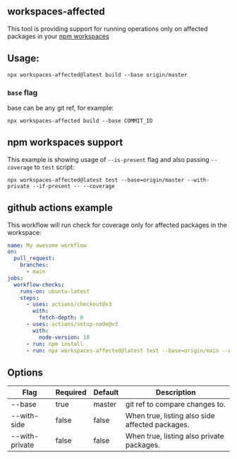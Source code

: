 ## workspaces-affected

This tool is providing support for running operations only on affected packages in your [npm workspaces](https://docs.npmjs.com/cli/v7/using-npm/workspaces#defining-workspaces)

## Usage:
```
npx workspaces-affected@latest build --base origin/master
```

### `base` flag
base can be any git ref, for example:
```
npx workspaces-affected build --base COMMIT_ID
```

## npm workspaces support
This example is showing usage of `--is-present` flag and also passing `--coverage` to `test` script:
```
npx workspaces-affected@latest test --base=origin/master --with-private --if-present -- --coverage
```

## github actions example
This workflow will run check for coverage only for affected packages in the workspace:
```yaml
name: My awesome workflow
on:
  pull_request:
    branches:
      - main
jobs:
  workflow-checks:
    runs-on: ubuntu-latest
    steps:
      - uses: actions/checkout@v3
        with:
          fetch-depth: 0
      - uses: actions/setup-node@v3
        with:
          node-version: 18
      - run: npm install
      - run: npx workspaces-affected@latest test --base=origin/main --with-private --if-present -- --coverage
```

## Options

| Flag          | Required | Default | Description                                     |
|---------------|----------|---------|-------------------------------------------------|
| --base        | true     | master  | git ref to compare changes to.                  |
| --with-side    | false    | false   | When true, listing also side affected packages. |
| --with-private | false    | false   | When true, listing also private packages.       |
